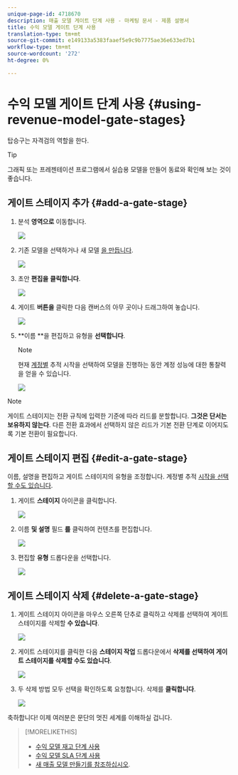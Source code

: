 ```yaml
---
unique-page-id: 4718670
description: 매출 모델 게이트 단계 사용 - 마케팅 문서 - 제품 설명서
title: 수익 모델 게이트 단계 사용
translation-type: tm+mt
source-git-commit: e149133a5383faaef5e9c9b7775ae36e633ed7b1
workflow-type: tm+mt
source-wordcount: '272'
ht-degree: 0%

---
```



# 수익 모델 게이트 단계 사용 {#using-revenue-model-gate-stages}

탑승구는 자격검의 역할을 한다.

>[!TIP]
>
>그래픽 또는 프레젠테이션 프로그램에서 실습용 모델을 만들어 동료와 확인해 보는 것이 좋습니다.

## 게이트 스테이지 추가 {#add-a-gate-stage}

1. 분석 **영역으로** 이동합니다.

   ![](assets/image2015-4-27-23-3a27-3a43.png)

1. 기존 모델을 선택하거나 새 모델 [을 만듭니다](create-a-new-revenue-model.md).

   ![](assets/image2015-4-27-15-3a6-3a30.png)

1. 초안 **편집을** **클릭합니다**.

   ![](assets/image2015-4-27-12-3a10-3a49.png)

1. 게이트 **버튼을** 클릭한 다음 캔버스의 아무 곳이나 드래그하여 놓습니다.

   ![](assets/image2015-4-27-16-3a54-3a19.png)

1. **이름 **을 편집하고 유형을 **선택합니다**.

   >[!NOTE]
   >
   >현재 [계정별](start-tracking-by-account-in-the-revenue-modeler.md) 추적 시작을 선택하여 모델을 진행하는 동안 계정 성능에 대한 통찰력을 얻을 수 있습니다.

   ![](assets/image2015-4-28-12-3a1-3a7.png)

>[!NOTE]
>
>게이트 스테이지는 전환 규칙에 입력한 기준에 따라 리드를 분할합니다. **그것은 단서는 보유하지 않는다**. 다른 전환 효과에서 선택하지 않은 리드가 기본 전환 단계로 이어지도록 기본 전환이 필요합니다.

## 게이트 스테이지 편집 {#edit-a-gate-stage}

이름, 설명을 편집하고 게이트 스테이지의 유형을 조정합니다. 계정별 추적 [시작을 선택할 수도 있습니다](start-tracking-by-account-in-the-revenue-modeler.md).

1. 게이트 **스테이지** 아이콘을 클릭합니다.

   ![](assets/image2015-4-27-17-3a11-3a41.png)

1. 이름 **및 설명** 필드 **를** 클릭하여 컨텐츠를 편집합니다.

   ![](assets/image2015-4-28-12-3a17-3a22.png)

1. 편집할 **유형** 드롭다운을 선택합니다.

   ![](assets/image2015-4-27-17-3a14-3a7.png)

## 게이트 스테이지 삭제 {#delete-a-gate-stage}

1. 게이트 스테이지 아이콘을 마우스 오른쪽 단추로 클릭하고 삭제를 선택하여 게이트 스테이지를 삭제할 **수 있습니다**.

   ![](assets/image2015-4-28-12-3a30-3a19.png)

1. 게이트 스테이지를 클릭한 다음 **스테이지 작업** 드롭다운에서 **삭제를 선택하여 게이트 스테이지를 삭제할 수도 있습니다**.

   ![](assets/image2015-4-28-12-3a56-3a28.png)

1. 두 삭제 방법 모두 선택을 확인하도록 요청합니다. 삭제를 **클릭합니다**.

   ![](assets/image2015-4-28-12-3a52-3a22.png)

축하합니다! 이제 여러분은 문단의 멋진 세계를 이해하실 겁니다.

>[!MORELIKETHIS]
>
>* [수익 모델 재고 단계 사용](using-revenue-model-inventory-stages.md)
>* [수익 모델 SLA 단계 사용](using-revenue-model-sla-stages.md)
>* [새 매출 모델 만들기를 참조하십시오](create-a-new-revenue-model.md).

>



